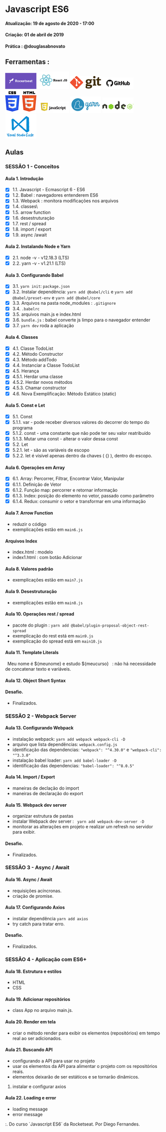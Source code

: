 # Javascript ES6 

#### Atualização: 19 de agosto de 2020 - 17:00
#### Criação: 01 de abril de 2019
#### Prática : @douglasabnovato

## Ferramentas : 
![Rocketseat](/images/logo-rocketseat.png)
![ReactJS](/images/logo-reactjs.jpg)
![Git](/images/logo-git.png)
![GitHub](/images/logo-github.png)<br/>
![HTML e CSS](/images/logo-html-css.png)
![Javascript](/images/logo-javascript-es6.png)
![Yarn](/images/logo-yarn.png)
![NodeJS](/images/nodejs.png)
![VSCode](/images/logo-VSCode.png)

## Aulas

### SESSÃO 1 - Conceitos

#### Aula 1. Introdução 

- [x] 1.1. Javascript - Ecmascript 6 - ES6
- [x] 1.2. Babel : navegadores entenderem ES6
- [x] 1.3. Webpack : monitora modificações nos arquivos 
- [x] 1.4. classes\
- [x] 1.5. arrow function
- [x] 1.6. desestruturação
- [x] 1.7. rest / spread
- [x] 1.8. import / export
- [x] 1.9. async /await

#### Aula 2. Instalando Node e Yarn

- [x] 2.1. node -v - v12.18.3 (LTS)
- [x] 2.2. yarn -v - v1.21.1 (LTS)

#### Aula 3. Configurando Babel

- [x] 3.1. `yarn init`: `package.json`
- [x] 3.2. Instalar dependência: `yarn add @babel/cli` e `yarn add @babel/preset-env` e `yarn add @babel/core`
- [x] 3.3. Arquivos na pasta node_modules : `.gitignore`
- [x] 3.4. `.babelrc`
- [x] 3.5. arquivos main.js e index.html
- [x] 3.6. `bundle.js` : babel converte js limpo para o navegador entender
- [x] 3.7. `yarn dev` roda a aplicação

#### Aula 4. Classes

- [x] 4.1. Classe TodoList
- [x] 4.2. Método Constructor
- [x] 4.3. Método addTodo
- [x] 4.4. Instanciar a Classe TodoList 
- [x] 4.5. Herança 
- [x] 4.5.1. Herdar uma classe
- [x] 4.5.2. Herdar novos métodos
- [x] 4.5.3. Chamar constructor 
- [x] 4.6. Nova Exemplificação: Método Estático (static)

#### Aula 5. Const e Let

- [x] 5.1. Const 
- [x] 5.1.1. var - pode receber diversos valores do decorrer do tempo do programa 
- [x] 5.1.2. const - uma constante que não pode ter seu valor reatribuído
- [x] 5.1.3. Mutar uma const - alterar o valor dessa const
- [x] 5.2. Let 
- [x] 5.2.1. let - são as variáveis de escopo
- [x] 5.2.2. let é visível apenas dentro da chaves ( {} ), dentro do escopo. 

#### Aula 6. Operações em Array

- [x] 6.1. Array: Percorrer, Filtrar, Encontrar Valor, Manipular
- [x] 6.1.1. Definição de Vetor
- [x] 6.1.2. Função map: percorrer e retornar informação 
- [x] 6.1.3. Index: posição do elemento no vetor, passado como parâmetro
- [x] 6.1.4. Redux: consumir o vetor e transformar em uma informação

#### Aula 7. Arrow Function
- reduzir o código
- exemplicações estão em `main6.js`

#### Arquivos Index
- index.html : modelo
- index1.html : com botão Adicionar

#### Aula 8. Valores padrão
- exemplicações estão em `main7.js`

#### Aula 9. Desestruturação
- exemplicações estão em `main8.js`

#### Aula 10. Operações rest / spread
- pacote do plugin : `yarn add @babel/plugin-proposal-object-rest-spread`
- exemplicação do rest está em `main9.js` 
- exemplicação do spread está em `main10.js`

#### Aula 11. Template Literals
` `Meu nome é ${meunome} e estudo ${meucurso}` ` : não há necessidade de concatenar texto e variáveis.

#### Aula 12.  Object Short Syntax

#### Desafio.
- Finalizados.

### SESSÃO 2 - Webpack Server

#### Aula 13. Configurando Webpack
- instalação webpack: `yarn add webpack webpack-cli -D`
- arquivo que lista dependências: `webpack.config.js`
- identificação das dependencias: `"webpack": "^4.30.0"` e `"webpack-cli": "^3.3.0"`
- instalação babel loader: `yarn add babel-loader -D`
- identificação das dependencias: `"babel-loader": "^8.0.5"`

#### Aula 14. Import / Export
- maneiras de declação do import
- maneiras de declaração do export

#### Aula 15. Webpack dev server
- organizar estrutura de pastas
- instalar Webpack dev server : ` yarn add webpack-dev-server -D`
- monitorar as alterações em projeto e realizar um refresh no servidor para exibir.

#### Desafio.
- Finalizados.

### SESSÃO 3 - Async / Await

#### Aula 16. Async / Await
- requisições acíncronas.
- criação de promise.

#### Aula 17. Configurando Axios
- instalar dependência `yarn add axios`
- try catch para tratar erro.

#### Desafio.
- Finalizados.

### SESSÃO 4 - Aplicação com ES6+

#### Aula 18. Estrutura e estilos
- HTML
- CSS

#### Aula 19. Adicionar repositórios
- class App no arquivo main.js.

#### Aula 20. Render em tela
- criar o método render para exibir os elementos (repositórios) em tempo real ao ser adicionados.

#### Aula 21. Buscando API
- configurando a API para usar no projeto
- usar os elementos da API para alimentar o projeto com os repositórios reais.
- elementos deixarão de ser estáticos e se tornarão dinâmicos.
1. instalar e configurar axios

#### Aula 22. Loading e error
- loading message
- error message

:. Do curso ´Javascript ES6´ da Rocketseat.
Por Diego Fernandes.